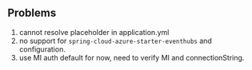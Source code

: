 
## Problems

1. cannot resolve placeholder in application.yml
2. no support for `spring-cloud-azure-starter-eventhubs` and configuration.
3. use MI auth default for now, need to verify MI and connectionString.